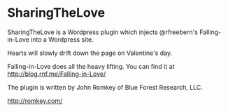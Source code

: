 SharingTheLove
==============

SharingTheLove is a Wordpress plugin which injects @rfreebern's Falling-in-Love into a Wordpress site.

Hearts will slowly drift down the page on Valentine's day.

Falling-in-Love does all the heavy lifting. You can find it at http://blog.rnf.me/Falling-in-Love/

The plugin is written by John Romkey of Blue Forest Research, LLC.

http://romkey.com/
